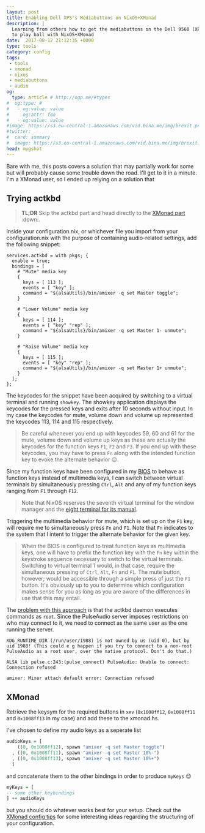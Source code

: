 ```yaml
---
layout: post
title: Enabling Dell XPS's Mediabuttons on NixOS+XMonad
description: |
  Learning from others how to get the mediabuttons on the Dell 9560 (XPS)
  to play ball with NixOS+XMonad
date:  2017-08-12 21:12:35 +0000
type: tools
category: config
tags:
 - tools
 - xmonad
 - nixos
 - mediabuttons
 - audio
og:
  type: article # http://ogp.me/#types
#  og:type: # 
#   - og:value: value
#     og:attr: foo
#   - og:value: value
#image: https://s3.eu-central-1.amazonaws.com/vid.bina.me/img/brexit.png
#twitter:
#  card: summary
#  image: https://s3.eu-central-1.amazonaws.com/vid.bina.me/img/brexit.png
head: mugshot
---
```

Bare with me, this posts covers a solution that may partially work for some
but will probably cause some trouble down the road. I'll get to it in a minute.
I'm a XMonad user, so I ended up relying on a solution that

## Trying actkbd

> **TL;DR** Skip the actkbd part and head directly to the [XMonad part](#xmonad) :down:.

Inside your configuration.nix, or whichever file you import from your
configuration.nix with the purpose of containing audio-related settings, add
the following snippet:

```nixos
services.actkbd = with pkgs; {
  enable = true;
  bindings = [
    # "Mute" media key
    {
      keys = [ 113 ];
      events = [ "key" ];
      command = "${alsaUtils}/bin/amixer -q set Master toggle";
    }

    # "Lower Volume" media key
    {
      keys = [ 114 ];
      events = [ "key" "rep" ];
      command = "${alsaUtils}/bin/amixer -q set Master 1- unmute";
    }

    # "Raise Volume" media key
    {
      keys = [ 115 ];
      events = [ "key" "rep" ];
      command = "${alsaUtils}/bin/amixer -q set Master 1+ unmute";
    }
  ];
};
```

The keycodes for the snippet have been acquired by switching to a virtual
terminal and running
`showkey`. The showkey application displays the keycodes for the pressed keys
and exits after 10 seconds without input. In my case the keycodes for mute,
volume down and volume up represented the keycodes 113, 114 and 115
respectively.

> Be careful whenever you end up with keycodes 59, 60 and 61 for the mute,
volume down and volume up keys as these are actually the keycodes for the
function keys `F1`, `F2` and `F3`. If you end up with these keycodes, you may
have to press `Fn` along with the intended function key to evoke the alternate
behavior :wink:.

Since my function keys have been configured in my [BIOS][dell-bios-fn] to
behave as function keys instead of multimedia keys, I can switch between
virtual terminals by simultaneously pressing `Ctrl`, `Alt` and any of my
function keys ranging from `F1` through `F12`.

> Note that NixOS reserves the seventh virtual terminal for the window manager
and the [eight terminal for its manual][nixos-altf8]. 


Triggering the multimedia behavior for mute, which is set
up on the `F1` key, will require me to simultaneously press `Fn` and `F1`. Note
that `Fn` indicates to the system that I intent to trigger the alternate
behavior for the given key.

> When the BIOS is configured to treat function keys as multimedia keys, one
will have to prefix the function key with the `Fn` key within the keystroke
sequence necessary to switch to the virtual terminals. Switching to virtual
terminal 1 would, in that case, require the simultaneous pressing of `Ctrl`,
`Alt`, `Fn` and `F1`. The mute button, however; would be accessible through a
simple press of just the `F1` button. It's obviously up to you to determine
which configuration makes sense for you as long as you are aware of the
differences in use that this may entail.

The [problem with this approach][github-issue] is that the actkbd daemon
executes commands as `root`. Since the PulseAudio server imposes restrictions
on who may connect to it, we need to connect as the same user as the one
running the server.

```
XDG_RUNTIME_DIR (/run/user/1988) is not owned by us (uid 0), but by uid 1988! (This could e g happen if you try to connect to a non-root PulseAudio as a root user, over the native protocol. Don't do that.)

ALSA lib pulse.c:243:(pulse_connect) PulseAudio: Unable to connect: Connection refused

amixer: Mixer attach default error: Connection refused
```
## XMonad

Retrieve the keysym for the required buttons in `xev` (`0x1008ff12`,
`0x1008ff11` and `0x1008ff13` in my case) and add these to the xmonad.hs.

I've chosen to define my audio keys as a seperate list

```haskell
audioKeys = [
    ((0, 0x1008ff12), spawn "amixer -q set Master toggle")
  , ((0, 0x1008ff11), spawn "amixer -q set Master 10%-")
  , ((0, 0x1008ff13), spawn "amixer -q set Master 10%+")
  ]
```

and concatenate them to the other bindings in order to produce `myKeys` :wink:

```haskell
myKeys = [
-- some other keybindings
] ++ audioKeys
```

but you should do whatever works best for your setup. Check out the
[XMonad config tips][xmonad-config-tips] for some interesting ideas regarding
the structuring of your configuration.

[dell-bios-fn]: https://www.howtogeek.com/235351/how-to-choose-whether-your-function-keys-are-f1-f12-keys-or-special-keys/
[nixos-altf8]: https://nixos.org/nixos/manual/#sec-installation
[github-issue]: https://github.com/NixOS/nixpkgs/issues/24297
[xmonad-config-tips]: https://wiki.haskell.org/Xmonad/General_xmonad.hs_config_tips

